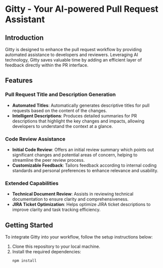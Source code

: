 # Gitty - Your AI-powered Pull Request Assistant

## Introduction
Gitty is designed to enhance the pull request workflow by providing automated assistance to developers and reviewers. Leveraging AI technology, Gitty saves valuable time by adding an efficient layer of feedback directly within the PR interface.

## Features

### Pull Request Title and Description Generation
- **Automated Titles**: Automatically generates descriptive titles for pull requests based on the content of the changes.
- **Intelligent Descriptions**: Produces detailed summaries for PR descriptions that highlight the key changes and impacts, allowing developers to understand the context at a glance.

### Code Review Assistance
- **Initial Code Review**: Offers an initial review summary which points out significant changes and potential areas of concern, helping to streamline the peer review process.
- **Customizable Feedback**: Tailors feedback according to internal coding standards and personal preferences to enhance relevance and usability.

### Extended Capabilities
- **Technical Document Review**: Assists in reviewing technical documentation to ensure clarity and comprehensiveness.
- **JIRA Ticket Optimization**: Helps optimize JIRA ticket descriptions to improve clarity and task tracking efficiency.

## Getting Started
To integrate Gitty into your workflow, follow the setup instructions below:

1. Clone this repository to your local machine.
2. Install the required dependencies:
   ```bash
   npm install
